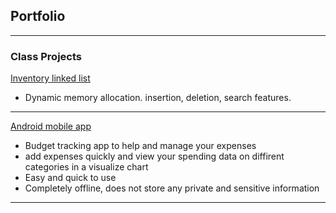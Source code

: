 ## Portfolio

---

### Class Projects 

[Inventory linked list](https://github.com/jasond299/Inventory_LinkedList)
- Dynamic memory allocation. insertion, deletion, search features.

---

[Android mobile app](https://github.com/thedavidang/CSC4151)
- Budget tracking app to help and manage your expenses
- add expenses quickly and view your spending data on diffirent categories in a visualize chart 
- Easy and quick to use
- Completely offline, does not store any private and sensitive information


---






